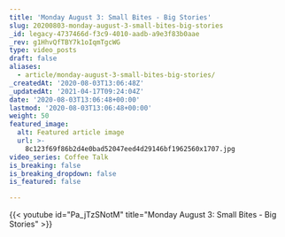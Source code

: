 ```yaml
---
title: 'Monday August 3: Small Bites - Big Stories'
slug: 20200803-monday-august-3-small-bites-big-stories
_id: legacy-4737466d-f3c9-4010-aadb-a9e3f83b0aae
_rev: g1HhvQfTBY7k1oIqmTgcWG
type: video_posts
draft: false
aliases:
  - article/monday-august-3-small-bites-big-stories/
_createdAt: '2020-08-03T13:06:48Z'
_updatedAt: '2021-04-17T09:24:04Z'
date: '2020-08-03T13:06:48+00:00'
lastmod: '2020-08-03T13:06:48+00:00'
weight: 50
featured_image:
  alt: Featured article image
  url: >-
    8c123f69f86b2d4e0bad52047eed4d29146bf1962560x1707.jpg
video_series: Coffee Talk
is_breaking: false
is_breaking_dropdown: false
is_featured: false

---
```

{{< youtube id="Pa_jTzSNotM" title="Monday August 3: Small Bites - Big Stories" >}}